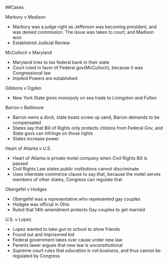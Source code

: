 ##Cases

Marbury v Madison

  - Marbury was a judge right as Jefferson was becoming president, and was denied commission.  The issue was taken to court, and Madison won
  - Established Judicial Review

McCulloch v Maryland

  - Maryland tries to tax federal bank in their state
  - Court ruled in favor of Federal gov(McCulloch), because it was Congressional law
  - *Implied* Powers are established

Gibbons v Ogden

  - New York State gives monopoly on sea trade to Livingston and Fulton

Barron v Baltimore

  - Barron owns a dock, state boats screw up sand, Barron demands to be compensated
  - States say that Bill of Rights only protects citizens from Federal Gov, and State govs can infringe on those rights
  - States increase power

Heart of Atlanta v U.S.

  - Heart of Atlanta is private motel company when Civil Rights Bill is passed
  - Civil Rights Law states *public* institutions cannot discriminate
  - Uses interstate commerce clause to say that, because the motel serves members of other states, Congress can regulate that

Obergefel v Hodges

  - Obergefel was a representative who represented gay couples
  - Hodges was official in Ohio
  - Ruled that 14th amendment protects Gay couples to get married

U.S. v Lopez

  - Lopez wanted to take gun to school to show friends
  - Found out and imprisoned kid
  - Federal government takes over cause under new law
  - Parents lawer argues that new law is unconstitutional
  - Supreme court rules that *education is not business*, and thus cannot be regulated by Congress
